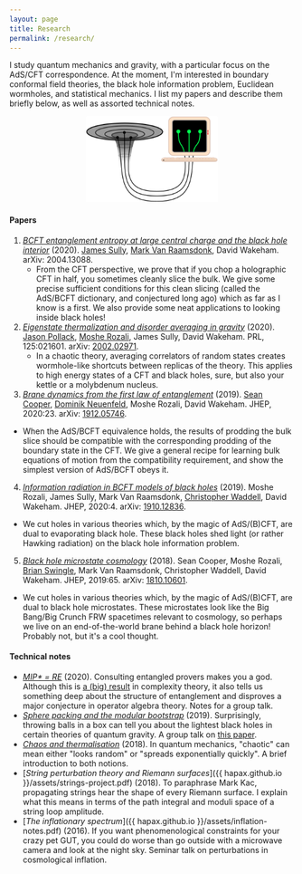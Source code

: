 ```yaml
---
layout: page
title: Research
permalink: /research/
---
```


I study quantum mechanics and gravity, with a particular focus on the
AdS/CFT correspondence.
At the moment, I'm interested in boundary conformal field theories,
the black hole information problem, Euclidean wormholes, and
statistical mechanics.
I list my papers and describe them briefly below, as well as assorted
technical notes.

<figure>
    <div style="text-align:center"><img src ="/images/er=epr.png"
    width="55%" />
	</div>
	</figure>


#### Papers

1. [*BCFT entanglement entropy at large central charge and the black hole interior*](https://arxiv.org/abs/2004.13088)
   (2020). [James Sully](http://inspirehep.net/search?p=author%3AJ.Sully.1%20AND%20collection%3Aciteable),
   [Mark Van Raamsdonk](https://www.phas.ubc.ca/~mav/vanraamsdonk.html),
   David Wakeham. arXiv: 2004.13088.
   - From the CFT perspective, we prove that if you chop a holographic
   CFT in half, you sometimes cleanly slice the bulk. We give some
   precise sufficient conditions for this clean slicing (called the
   AdS/BCFT dictionary, and conjectured long ago) which as far as I
   know is a first. We also provide some neat applications to looking inside black holes!
2. [*Eigenstate thermalization and disorder averaging in gravity*](https://journals.aps.org/prl/abstract/10.1103/PhysRevLett.125.021601)
   (2020). [Jason Pollack](https://www.phas.ubc.ca/~jpollack/),
   [Moshe Rozali](https://www.phas.ubc.ca/~rozali/), James Sully,
   David Wakeham. PRL, 125:021601. arXiv:
   [2002.02971](https://arxiv.org/pdf/2002.02971.pdf).
   - In a chaotic theory, averaging correlators of random states
   creates wormhole-like shortcuts between replicas of the
   theory. This applies to high energy states of a CFT and black
   holes, sure, but also your kettle or a molybdenum nucleus.
3. [*Brane dynamics from the first law of entanglement*](https://link.springer.com/content/pdf/10.1007/JHEP03(2020)023.pdf)
  (2019). [Sean Cooper](https://seancooper.info/),
  [Dominik Neuenfeld](http://inspirehep.net/search?ln=en&ln=en&p=Dominik+Neuenfeld&of=hb&action_search=Search&sf=&so=d&rm=&rg=25&sc=0),
 Moshe Rozali, David
  Wakeham. JHEP, 2020:23. arXiv:
  [1912.05746](https://arxiv.org/pdf/1912.05746.pdf).
  - When the AdS/BCFT equivalence holds, the results of prodding
  the bulk slice should be compatible with the corresponding prodding
  of the boundary state in the CFT. We give a general recipe for
  learning bulk equations of motion from the compatibility
  requirement, and show the simplest version of AdS/BCFT obeys it.
4. [*Information radiation in BCFT models of black holes*](https://link.springer.com/content/pdf/10.1007/JHEP05(2020)004.pdf)
  (2019). Moshe Rozali,
 James Sully,
 Mark Van Raamsdonk,
  [Christopher Waddell](https://inspirehep.net/literature?sort=mostrecent&size=25&page=1&q=a%20C.Waddell.2),
  David Wakeham. JHEP, 2020:4. arXiv:
  [1910.12836](https://arxiv.org/pdf/1910.12836.pdf).
  - We cut holes in various theories which, by the magic of
    AdS/(B)CFT, are dual to evaporating black hole. These black holes
    shed light (or rather Hawking radiation) on the black hole
    information problem.
5. [*Black hole microstate cosmology*](https://link.springer.com/content/pdf/10.1007%2FJHEP07%282019%29065.pdf)
  (2018). Sean Cooper,
  Moshe Rozali,
  [Brian Swingle](https://sites.google.com/site/physicsmonkey/),
 Mark Van Raamsdonk,
  Christopher Waddell, David Wakeham. JHEP, 2019:65. arXiv:
  [1810.10601](https://arxiv.org/abs/1810.10601).
  - We cut holes in various theories which, by the magic of
    AdS/(B)CFT, are dual to black hole microstates. These microstates
    look like the Big Bang/Big Crunch FRW spacetimes relevant to
    cosmology, so perhaps we live on an end-of-the-world brane behind
    a black hole horizon! Probably not, but it's a cool thought.

#### Technical notes

- [*MIP\* = RE*](assets/mipre.pdf) (2020). Consulting entangled
  provers makes you a god. Although this is [a (big) result](https://arxiv.org/abs/2001.04383) in complexity
  theory, it also tells us something deep about the structure of entanglement and disproves a major
  conjecture in operator algebra theory. Notes for a group talk. <!--, showing that entangled provers can convince you of almost anything.-->
- [*Sphere packing and the modular bootstrap*](assets/sphere-packing.pdf)
  (2019). Surprisingly, throwing balls in a box can tell you about the
  lightest black holes in certain theories of quantum gravity. A group
  talk on [this paper](https://arxiv.org/abs/1905.01319).
- [*Chaos and thermalisation*](assets/chaos.pdf) (2018). In quantum
  mechanics, "chaotic" can mean either "looks random" or "spreads exponentially
  quickly". A brief introduction to both notions.
- [*String perturbation theory and Riemann surfaces*]({{
hapax.github.io }}/assets/strings-project.pdf) (2018). To paraphrase
Mark Kac, propagating strings hear the shape of every Riemann
surface. I explain what this means in terms of the path integral and
moduli space of a string loop amplitude.
- [*The inflationary spectrum*]({{ hapax.github.io
  }}/assets/inflation-notes.pdf) (2016). If you want phenomenological
  constraints for your crazy pet GUT, you could do worse than go
  outside with a microwave camera and look at the night sky. Seminar
  talk on perturbations in cosmological inflation.
